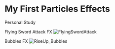 # My First Particles Effects
 Personal Study
 
 Flying Sword Attack FX
![FlyingSwordAttack](https://user-images.githubusercontent.com/43956936/70367009-68c61c00-189c-11ea-9242-d7b547b57328.PNG)

Bubbles FX
![RiseUp_Bubbles](https://user-images.githubusercontent.com/43956936/70367010-68c61c00-189c-11ea-8ed6-f12423a6f774.PNG)

